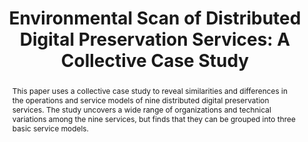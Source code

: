 ---
abstract: This paper uses a collective case study to reveal similarities and differences
  in the operations and service models of nine distributed digital preservation services.
  The study uncovers a wide range of organizations and technical variations among
  the nine services, but finds that they can be grouped into three basic service models.
creators:
- Hall, Nathan
- Boock, Michael
date: null
document_url: https://services.phaidra.univie.ac.at/api/object/o:931106/download
grand_parent: iPRES
institutions: []
keywords:
- kyoto
landing_page_url: https://phaidra.univie.ac.at/o:931106
language: eng
layout: publication
license: CC BY-SA 4.0 International
notes_url: null
parent: iPRES 2017
presentation_url: null
publication_type: paper
size: 166780
source_name: iPRES
title: 'Environmental Scan of Distributed Digital Preservation Services: A Collective
  Case Study'
year: 2017
---
